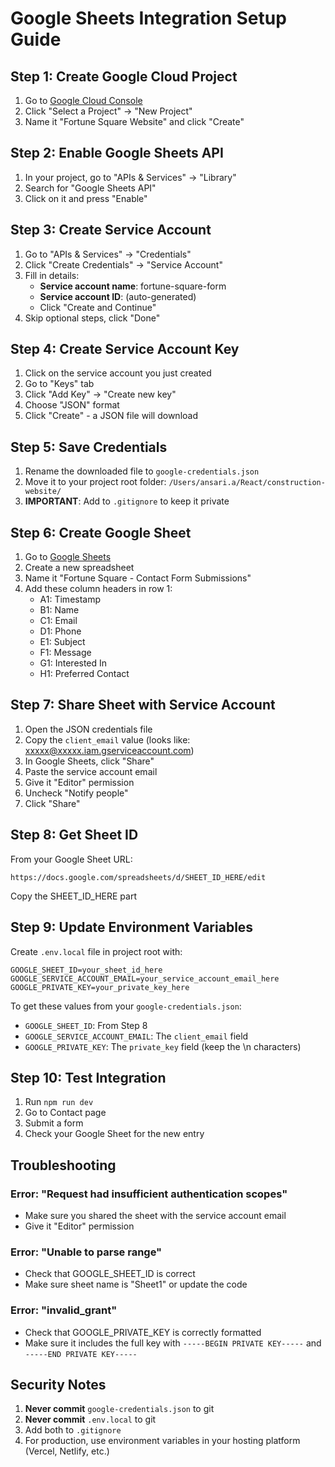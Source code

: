 # Google Sheets Integration Setup Guide

## Step 1: Create Google Cloud Project

1. Go to [Google Cloud Console](https://console.cloud.google.com/)
2. Click "Select a Project" → "New Project"
3. Name it "Fortune Square Website" and click "Create"

## Step 2: Enable Google Sheets API

1. In your project, go to "APIs & Services" → "Library"
2. Search for "Google Sheets API"
3. Click on it and press "Enable"

## Step 3: Create Service Account

1. Go to "APIs & Services" → "Credentials"
2. Click "Create Credentials" → "Service Account"
3. Fill in details:
   - **Service account name**: fortune-square-form
   - **Service account ID**: (auto-generated)
   - Click "Create and Continue"
4. Skip optional steps, click "Done"

## Step 4: Create Service Account Key

1. Click on the service account you just created
2. Go to "Keys" tab
3. Click "Add Key" → "Create new key"
4. Choose "JSON" format
5. Click "Create" - a JSON file will download

## Step 5: Save Credentials

1. Rename the downloaded file to `google-credentials.json`
2. Move it to your project root folder: `/Users/ansari.a/React/construction-website/`
3. **IMPORTANT**: Add to `.gitignore` to keep it private

## Step 6: Create Google Sheet

1. Go to [Google Sheets](https://sheets.google.com)
2. Create a new spreadsheet
3. Name it "Fortune Square - Contact Form Submissions"
4. Add these column headers in row 1:
   - A1: Timestamp
   - B1: Name
   - C1: Email
   - D1: Phone
   - E1: Subject
   - F1: Message
   - G1: Interested In
   - H1: Preferred Contact

## Step 7: Share Sheet with Service Account

1. Open the JSON credentials file
2. Copy the `client_email` value (looks like: xxxxx@xxxxx.iam.gserviceaccount.com)
3. In Google Sheets, click "Share"
4. Paste the service account email
5. Give it "Editor" permission
6. Uncheck "Notify people"
7. Click "Share"

## Step 8: Get Sheet ID

From your Google Sheet URL:
```
https://docs.google.com/spreadsheets/d/SHEET_ID_HERE/edit
```
Copy the SHEET_ID_HERE part

## Step 9: Update Environment Variables

Create `.env.local` file in project root with:

```env
GOOGLE_SHEET_ID=your_sheet_id_here
GOOGLE_SERVICE_ACCOUNT_EMAIL=your_service_account_email_here
GOOGLE_PRIVATE_KEY=your_private_key_here
```

To get these values from your `google-credentials.json`:
- `GOOGLE_SHEET_ID`: From Step 8
- `GOOGLE_SERVICE_ACCOUNT_EMAIL`: The `client_email` field
- `GOOGLE_PRIVATE_KEY`: The `private_key` field (keep the \n characters)

## Step 10: Test Integration

1. Run `npm run dev`
2. Go to Contact page
3. Submit a form
4. Check your Google Sheet for the new entry

## Troubleshooting

### Error: "Request had insufficient authentication scopes"
- Make sure you shared the sheet with the service account email
- Give it "Editor" permission

### Error: "Unable to parse range"
- Check that GOOGLE_SHEET_ID is correct
- Make sure sheet name is "Sheet1" or update the code

### Error: "invalid_grant"
- Check that GOOGLE_PRIVATE_KEY is correctly formatted
- Make sure it includes the full key with `-----BEGIN PRIVATE KEY-----` and `-----END PRIVATE KEY-----`

## Security Notes

1. **Never commit** `google-credentials.json` to git
2. **Never commit** `.env.local` to git
3. Add both to `.gitignore`
4. For production, use environment variables in your hosting platform (Vercel, Netlify, etc.)
